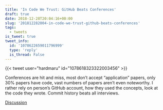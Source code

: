 ```yaml
---
title: 'In Code We Trust: GitHub Beats Conferences'
draft: true
date: 2018-12-28T20:04:16+00:00
slug: '201812282004-in-code-we-trust-github-beats-conferences'
tags:
  - tweets
is_tweet: true
tweet_info:
  id: '1078622659011796999'
  type: 'reply'
  is_thread: False
---
```




{{< tweet user="hardmaru" id="1078618323322003456" >}}

Conferences are hit and miss, most don’t accept “application” papers, only 30% papers have code, vast numbers of papers aren’t even noteworthy. I rather rely on person’s GitHub account, how they used the concepts, look at the code they wrote. Commit history beats all interviews.

[Discussion](https://x.com/sytelus/status/1078622659011796999)
